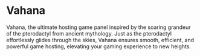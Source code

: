 # Vahana
Vahana, the ultimate hosting game panel inspired by the soaring grandeur of the pterodactyl from ancient mythology. Just as the pterodactyl effortlessly glides through the skies, Vahana ensures smooth, efficient, and powerful game hosting, elevating your gaming experience to new heights.
